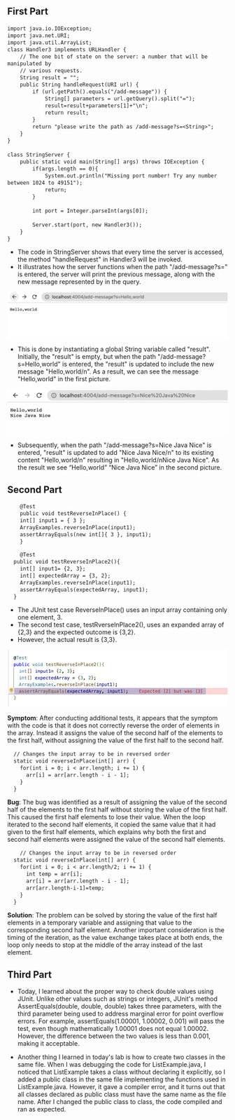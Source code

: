 ## First Part

```
import java.io.IOException;
import java.net.URI;
import java.util.ArrayList;
class Handler3 implements URLHandler {
    // The one bit of state on the server: a number that will be manipulated by
    // various requests.
    String result = "";
    public String handleRequest(URI url) {
        if (url.getPath().equals("/add-message")) {
            String[] parameters = url.getQuery().split("=");
            result=result+parameters[1]+"\n";
            return result;
        } 
        return "please write the path as /add-message?s=<String>";
    }
}

class StringServer {
    public static void main(String[] args) throws IOException {
        if(args.length == 0){
            System.out.println("Missing port number! Try any number between 1024 to 49151");
            return;
        }

        int port = Integer.parseInt(args[0]);

        Server.start(port, new Handler3());
    }
}
```

* The code in StringServer shows that every time the server is accessed, the method "handleRequest" in Handler3 will be invoked.
* It illustrates how the server functions when the path "/add-message?s=<string>" is entered, the server will print the previous message, along with the new message represented by <string> in the query.
  
![image first add](Images/Report2.1.png)
* This is done by instantiating a global String variable called "result". Initially, the "result" is empty, but when the path "/add-message?s=Hello,world" is entered, the "result" is updated to include the new message "Hello,world/n". As a result, we can see the message "Hello,world" in the first picture. 

![image second add](Images/Report2.2.png)
* Subsequently, when the path "/add-message?s=Nice Java Nice" is entered, "result" is updated to add "Nice Java Nice/n" to its existing content "Hello,world/n" resulting in "Hello,world/nNice Java Nice". As the result we see “Hello,world” <next line> “Nice Java Nice” in the second picture.

## Second Part

```
  	@Test 
	public void testReverseInPlace() {
    int[] input1 = { 3 };
    ArrayExamples.reverseInPlace(input1);
    assertArrayEquals(new int[]{ 3 }, input1);
	}

```
  
```
    @Test
  public void testReverseInPlace2(){
    int[] input1= {2, 3};
    int[] expectedArray = {3, 2};
    ArrayExamples.reverseInPlace(input1);
    assertArrayEquals(expectedArray, input1);
  }
```
  
* The JUnit test case ReverseInPlace() uses an input array containing only one element, 3. 
* The second test case, testRverseInPlace2(), uses an expanded array of {2,3} and the expected outcome is {3,2}. 
* However, the actual result is {3,3}. 
  
![image second add](Images/Report2.3.png)

**Symptom**: After conducting additional tests, it appears that the symptom with the code is that it does not correctly reverse the order of elements in the array. Instead it assigns the value of the second half of the elements to the first half, without assigning the value of the first half to the second half.

```
  // Changes the input array to be in reversed order
  static void reverseInPlace(int[] arr) {
    for(int i = 0; i < arr.length; i += 1) {
      arr[i] = arr[arr.length - i - 1];
    }
  }
```
                                  
**Bug**: The bug was identified as a result of assigning the value of the second half of the elements to the first half without storing the value of the first half. This caused the first half elements to lose their value. When the loop iterated to the second half elements, it copied the same value that it had given to the first half elements, which explains why both the first and second half elements were assigned the value of the second half elements. 

```
    // Changes the input array to be in reversed order
  static void reverseInPlace(int[] arr) {
    for(int i = 0; i < arr.length/2; i += 1) {
      int temp = arr[i];
      arr[i] = arr[arr.length - i - 1];
      arr[arr.length-i-1]=temp;
    }
  }
```
**Solution**: The problem can be solved by storing the value of the first half elements in a temporary variable and assigning that value to the corresponding second half element. Another important consideration is the timing of the iteration, as the value exchange takes place at both ends, the loop only needs to stop at the middle of the array instead of the last element.

## Third Part
  
* Today, I learned about the proper way to check double values using JUnit. Unlike other values such as strings or integers, JUnit's method AssertEquals(double, double, double) takes three parameters, with the third parameter being used to address marginal error for point overflow errors. For example, assertEquals(1.00001, 1.00002, 0.001) will pass the test, even though mathematically 1.00001 does not equal 1.00002. However, the difference between the two values is less than 0.001, making it acceptable.

* Another thing I learned in today's lab is how to create two classes in the same file. When I was debugging the code for ListExample.java, I noticed that ListExample takes a class without declaring it explicitly, so I added a public class in the same file implementing the functions used in ListExample.java. However, it gave a compiler error, and it turns out that all classes declared as public class must have the same name as the file name. After I changed the public class to class, the code compiled and ran as expected.
  
